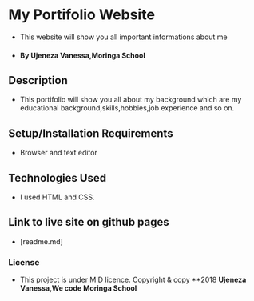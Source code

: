 # My Portifolio Website
* This website will show you all important informations about me 
* #### By **Ujeneza Vanessa,Moringa School**
## Description
* This portifolio will show you all about my background which are my educational background,skills,hobbies,job experience and so on.
## Setup/Installation Requirements
* Browser and text editor
## Technologies Used
 * I used HTML and CSS.
## Link to live site on github pages
* [readme.md]
### License
* This project is under MID licence.
Copyright & copy **2018 **Ujeneza Vanessa,We code Moringa School**
  